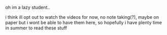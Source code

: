 oh im a lazy student..

i think ill opt out to watch the videos for now, no note taking(?), maybe on paper but i wont be able to have them here, so hopefully i have plenty time in summer to read these stuff